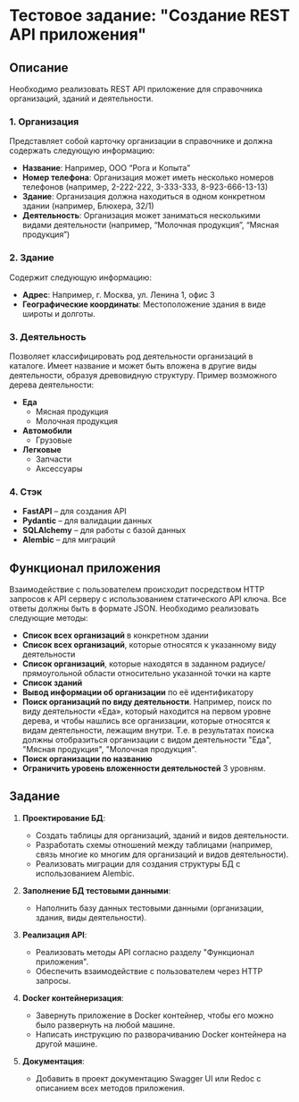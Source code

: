 # Тестовое задание: "Создание REST API приложения"

## Описание
Необходимо реализовать REST API приложение для справочника организаций, зданий и деятельности.

### 1. Организация
Представляет собой карточку организации в справочнике и должна содержать следующую информацию:
- **Название**: Например, ООО “Рога и Копыта”
- **Номер телефона**: Организация может иметь несколько номеров телефонов (например, 2-222-222, 3-333-333, 8-923-666-13-13)
- **Здание**: Организация должна находиться в одном конкретном здании (например, Блюхера, 32/1)
- **Деятельность**: Организация может заниматься несколькими видами деятельности (например, “Молочная продукция”, “Мясная продукция”)

### 2. Здание
Содержит следующую информацию:
- **Адрес**: Например, г. Москва, ул. Ленина 1, офис 3
- **Географические координаты**: Местоположение здания в виде широты и долготы.

### 3. Деятельность
Позволяет классифицировать род деятельности организаций в каталоге. Имеет название и может быть вложена в другие виды деятельности, образуя древовидную структуру.
Пример возможного дерева деятельности:
- **Еда**
  - Мясная продукция
  - Молочная продукция
- **Автомобили**
  - Грузовые
- **Легковые**
  - Запчасти
  - Аксессуары

### 4. Стэк
- **FastAPI** – для создания API
- **Pydantic** – для валидации данных
- **SQLAlchemy** – для работы с базой данных
- **Alembic** – для миграций

## Функционал приложения

Взаимодействие с пользователем происходит посредством HTTP запросов к API серверу с использованием статического API ключа. Все ответы должны быть в формате JSON. Необходимо реализовать следующие методы:

- **Список всех организаций** в конкретном здании
- **Список всех организаций**, которые относятся к указанному виду деятельности
- **Список организаций**, которые находятся в заданном радиусе/прямоугольной области относительно указанной точки на карте
- **Список зданий**
- **Вывод информации об организации** по её идентификатору
- **Поиск организаций по виду деятельности**. Например, поиск по виду деятельности «Еда», который находится на первом уровне дерева, и чтобы нашлись все организации, которые относятся к видам деятельности, лежащим внутри. Т.е. в результатах поиска должны отобразиться организации с видом деятельности "Еда", "Мясная продукция", "Молочная продукция".
- **Поиск организации по названию**
- **Ограничить уровень вложенности деятельностей** 3 уровням.

## Задание

1. **Проектирование БД**:
   - Создать таблицы для организаций, зданий и видов деятельности.
   - Разработать схемы отношений между таблицами (например, связь многие ко многим для организаций и видов деятельности).
   - Реализовать миграции для создания структуры БД с использованием Alembic.

2. **Заполнение БД тестовыми данными**:
   - Наполнить базу данных тестовыми данными (организации, здания, виды деятельности).

3. **Реализация API**:
   - Реализовать методы API согласно разделу "Функционал приложения".
   - Обеспечить взаимодействие с пользователем через HTTP запросы.

4. **Docker контейнеризация**:
   - Завернуть приложение в Docker контейнер, чтобы его можно было развернуть на любой машине.
   - Написать инструкцию по разворачиванию Docker контейнера на другой машине.

5. **Документация**:
   - Добавить в проект документацию Swagger UI или Redoc с описанием всех методов приложения.
